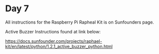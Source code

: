 # Day 7

All instructions for the Raspberry Pi Rapheal Kit is on Sunfounders page.

Active Buzzer Instructions found at link below:

<https://docs.sunfounder.com/projects/raphael-kit/en/latest/python/1.2.1_active_buzzer_python.html>
